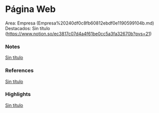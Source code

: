 # Página Web

Area: Empresa (Empresa%20240df0c8fb60812ebdf0e1190599104b.md)
Destacados: Sin título (https://www.notion.so/ec3817c07d4a4f61be0cc5a3fa32670b?pvs=21)

### Notes

[Sin título](Sin%20ti%CC%81tulo%20240df0c8fb608109b499d3ef38a72533.csv)

### References

[Sin título](Sin%20ti%CC%81tulo%20240df0c8fb6081adb7d5dcfe10fa50bc.csv)

### Highlights

[Sin título](Sin%20ti%CC%81tulo%20240df0c8fb6081328480f38d97e26cc9.csv)
